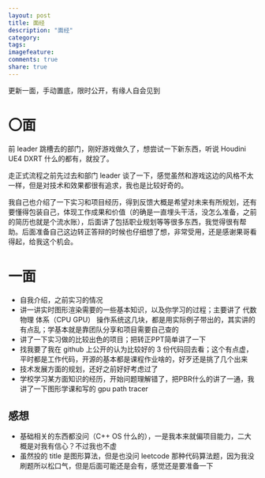 ```yaml
---
layout: post
title: 面经
description: "面经"
category: 
tags: 
imagefeature: 
comments: true
share: true
---
```


更新一面，手动置底，限时公开，有缘人自会见到

<!--more-->

# 〇面

前 leader 跳槽去的部门，刚好游戏做久了，想尝试一下新东西，听说 Houdini UE4 DXRT 什么的都有，就投了。

走正式流程之前先过去和部门 leader 谈了一下，感觉虽然和游戏这边的风格不太一样，但是对技术和效果都很有追求，我也是比较好奇的。

我自己也介绍了一下实习和项目经历，得到反馈大概是希望对未来有所规划，还有要懂得包装自己，体现工作成果和价值（的确是一直埋头干活，没怎么准备，之前的简历也就是个流水账），后面讲了包括职业规划等等很多东西，我觉得很有帮助。后面准备自己这边转正答辩的时候也仔细想了想，非常受用，还是感谢果哥看得起，给我这个机会。

# 一面

* 自我介绍，之前实习的情况
* 讲一讲实时图形渲染需要的一些基本知识，以及你学习的过程；主要讲了 代数 物理 体系（CPU GPU） 操作系统这几块，都是用实际例子带出的，其实讲的有点乱；学基本就是靠团队分享和项目需要自己查的
* 讲了一下实习做的比较出色的项目；把转正PPT简单讲了一下
* 找我要了我在 github 上公开的认为比较好的 3 份代码回去看；这个有点虚，平时都是工作代码，开源的基本都是课程作业啥的，好歹还是挑了几个出来
* 技术发展方面的规划，还好之前好好考虑过了
* 学校学习某方面知识的经历，开始问题理解错了，把PBR什么的讲了一通，我讲了一下图形学课和写的 gpu path tracer

## 感想

* 基础相关的东西都没问（C++ OS 什么的），一是我本来就偏项目能力，二大概是对我有信心？不过我也不虚
* 虽然投的 title 是图形算法，但是也没问 leetcode 那种代码算法题，因为我没刷题所以松口气，但是后面可能还是会有，感觉还是要准备一下